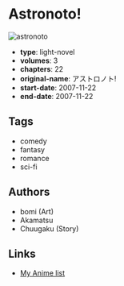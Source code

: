 # Astronoto!

![astronoto](https://cdn.myanimelist.net/images/manga/3/163286.jpg)

-   **type**: light-novel
-   **volumes**: 3
-   **chapters**: 22
-   **original-name**: アストロノト!
-   **start-date**: 2007-11-22
-   **end-date**: 2007-11-22

## Tags

-   comedy
-   fantasy
-   romance
-   sci-fi

## Authors

-   bomi (Art)
-   Akamatsu
-   Chuugaku (Story)

## Links

-   [My Anime list](https://myanimelist.net/manga/58163/Astronoto)
